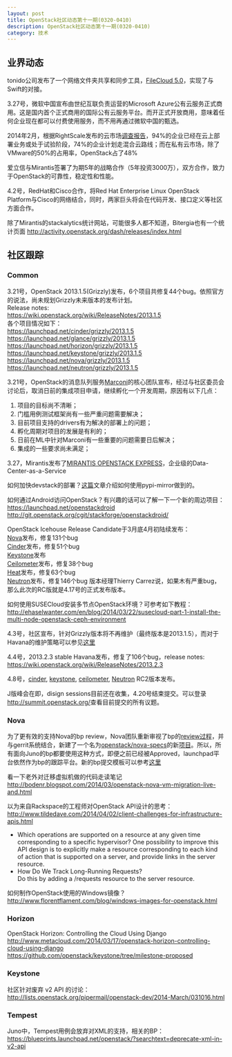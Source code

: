 ```yaml
---
layout: post
title: OpenStack社区动态第十一期(0320-0410)
description: OpenStack社区动态第十一期(0320-0410)
category: 技术
---
```


## 业界动态
tonido公司发布了一个网络文件夹共享和同步工具，[FileCloud 5.0](http://www.tonido.com/blog/index.php/2014/03/19/filecloud-5-0-network-folder-sync-endpoint-backup-openstack-and-more)，实现了与Swift的对接。

3.27号，微软中国宣布由世纪互联负责运营的Microsoft Azure公有云服务正式商用。这是国内首个正式商用的国际公有云服务平台。而开正式开放商用，意味着任何企业现在都可以付费使用服务，而不用再通过微软中国的甄选。

2014年2月，根据RightScale发布的云市场[调查报告](http://assets.rightscale.com/uploads/pdfs/RightScale-2014-State-of-the-Cloud-Report.pdf)，94%的企业已经在云上部署业务或处于试验阶段，74%的企业计划走混合云路线；而在私有云市场，除了VMware的50%的占用率，OpenStack占了48%

爱立信与Mirantis签署了为期5年的战略合作（5年投资3000万），双方合作，致力于OpenStack的可靠性，稳定性和性能。

4.2号，RedHat和Cisco合作，将Red Hat Enterprise Linux OpenStack Platform与Cisco的网络结合，同时，两家巨头将会在代码开发、接口定义等社区方面合作。

除了Mirantis的stackalytics统计网站，可能很多人都不知道，Bitergia也有一个统计页面  <http://activity.openstack.org/dash/releases/index.html>

## 社区跟踪
### Common
3.21号，OpenStack 2013.1.5(Grizzly)发布，6个项目共修复44个bug。依照官方的说法，尚未规划Grizzly未来版本的发布计划。  
Release notes:   
<https://wiki.openstack.org/wiki/ReleaseNotes/2013.1.5>   
各个项目情况如下：  
<https://launchpad.net/cinder/grizzly/2013.1.5>  
<https://launchpad.net/glance/grizzly/2013.1.5>  
<https://launchpad.net/horizon/grizzly/2013.1.5>  
<https://launchpad.net/keystone/grizzly/2013.1.5>  
<https://launchpad.net/nova/grizzly/2013.1.5>  
<https://launchpad.net/neutron/grizzly/2013.1.5>  

3.21号，OpenStack的消息队列服务[Marconi](https://wiki.openstack.org/marconi‎)的核心团队宣布，经过与社区委员会讨论后，取消日前的集成项目申请，继续孵化一个开发周期，原因有以下几点：  
1. 项目的目标尚不清晰；  
2. 门槛用例测试框架尚有一些严重问题需要解决；  
3. 目前项目支持的drivers有为解决的部署上的问题；  
4. 孵化周期对项目的发展是有利的；  
5. 日前在ML中针对Marconi有一些重要的问题需要日后解决；  
6. 集成的一些要求尚未满足；  

3.27，Mirantis发布了[MIRANTIS OPENSTACK EXPRESS](http://express.mirantis.com/)，企业级的Data-Center-as-a-Service

如何加快devstack的部署？[这篇](http://blog.nemebean.com/content/using-pypi-mirror-devtest)文章介绍如何使用pypi-mirror做到的。

如何通过Android访问OpenStack？有兴趣的话可以了解一下一个新的周边项目：  
<https://launchpad.net/openstackdroid>  
<http://git.openstack.org/cgit/stackforge/openstackdroid/>

OpenStack Icehouse Release Candidate于3月底4月初陆续发布：  
[Nova](https://launchpad.net/nova/icehouse/icehouse-rc1)发布，修复131个bug  
[Cinder](https://launchpad.net/cinder/icehouse/icehouse-rc1)发布，修复51个bug   
[Keystone](https://launchpad.net/Keystone/icehouse/icehouse-rc1)发布   
[Ceilometer](https://launchpad.net/Ceilometer/icehouse/icehouse-rc1)发布，修复38个bug   
[Heat](https://launchpad.net/Heat/icehouse/icehouse-rc1)发布，修复63个bug   
[Neutron](https://launchpad.net/Neutron/icehouse/icehouse-rc1)发布，修复146个bug 
版本经理Thierry Carrez说，如果木有严重bug，那么此次的RC版就是4.17号的正式发布版本。

如何使用SUSECloud安装多节点OpenStack环境？可参考如下教程：  
<http://ehaselwanter.com/en/blog/2014/03/22/susecloud-part-1-install-the-multi-node-openstack-ceph-environment>

4.3号，社区宣布，针对Grizzly版本将不再维护（最终版本是2013.1.5），而对于Havana的维护策略可以参见[这里](https://etherpad.openstack.org/p/stable-havana-ideas)

4.4号，2013.2.3 stable Havana发布，修复了106个bug，release notes:  
<https://wiki.openstack.org/wiki/ReleaseNotes/2013.2.3>

4.8号，[cinder](https://launchpad.net/cinder/icehouse/icehouse-rc2), [keystone](https://launchpad.net/keystone/icehouse/icehouse-rc2), [ceilometer](https://launchpad.net/ceilometer/icehouse/icehouse-rc2), [Neutron](https://launchpad.net/neutron/icehouse/icehouse-rc2) RC2版本发布。

J版峰会在即，disign sessions目前还在收集，4.20号结束提交。可以登录<http://summit.openstack.org/>查看目前提交的所有议题。

### Nova
为了更有效的支持Nova的bp review，Nova团队重新审视了bp的[review过程](https://wiki.openstack.org/wiki/Blueprints#Nova)，并与gerrit系统结合，新建了一个名为[openstack/nova-specs](  http://git.openstack.org/cgit/openstack/nova-specs)的新[项目](https://github.com/openstack/nova-specs)。所以，所有面向Juno的bp都要使用这种方式，即便之前已经被Approved，launchpad平台依然作为bp的跟踪平台。新的bp提交模板可以参考[这里](https://github.com/openstack/nova-specs/blob/master/specs/template.rst)

看一下老外对迁移虚拟机做的代码走读笔记  
<http://bodenr.blogspot.com/2014/03/openstack-nova-vm-migration-live-and.html>

以为来自Rackspace的工程师对OpenStack API设计的思考：  
<http://www.tildedave.com/2014/04/02/client-challenges-for-infrastructure-apis.html>  

* Which operations are supported on a resource at any given time corresponding to a specific hypervisor?  One possibility to improve this API design is to explicitly make a resource corresponding to each kind of action that is supported on a server, and provide links in the server resource. 
* How Do We Track Long-Running Requests?  
Do this by adding a /requests resource to the server resource.

如何制作OpenStack使用的Windows镜像？  
<http://www.florentflament.com/blog/windows-images-for-openstack.html>

### Horizon
OpenStack Horizon: Controlling the Cloud Using Django  
<http://www.metacloud.com/2014/03/17/openstack-horizon-controlling-cloud-using-django>  
<https://github.com/openstack/keystone/tree/milestone-proposed>

### Keystone
社区针对废弃 v2 API 的讨论：  
<http://lists.openstack.org/pipermail/openstack-dev/2014-March/031016.html>

### Tempest
Juno中，Tempest用例会放弃对XML的支持，相关的BP：  
<https://blueprints.launchpad.net/openstack/?searchtext=deprecate-xml-in-v2-api>